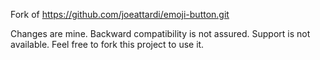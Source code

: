 Fork of https://github.com/joeattardi/emoji-button.git

Changes are mine. Backward compatibility is not assured. Support is not available. Feel free to fork this project to use it.
